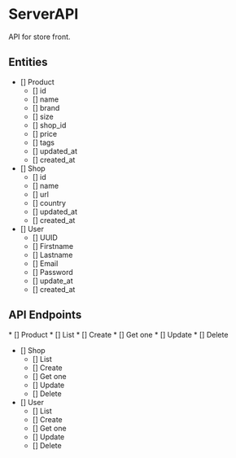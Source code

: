 # ServerAPI
API for store front.

## Entities
* [] Product
    * [] id
    * [] name
    * [] brand
    * [] size
    * [] shop_id
    * [] price
    * [] tags
    * [] updated_at
    * [] created_at
* [] Shop
    * [] id
    * [] name
    * [] url
    * [] country
    * [] updated_at
    * [] created_at
* [] User
    * [] UUID
    * [] Firstname
    * [] Lastname
    * [] Email
    * [] Password
    * [] update_at
    * [] created_at



## API Endpoints
* [] Product
    * [] List
    * [] Create
    * [] Get one
    * [] Update
    * [] Delete
* [] Shop
    * [] List
    * [] Create
    * [] Get one
    * [] Update
    * [] Delete
* [] User
    * [] List
    * [] Create
    * [] Get one
    * [] Update
    * [] Delete